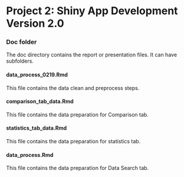 # Project 2: Shiny App Development Version 2.0

### Doc folder

The doc directory contains the report or presentation files. It can have subfolders.  

#### data_process_0219.Rmd
This file contains the data clean and preprocess steps.

#### comparison_tab_data.Rmd
This file contains the data preparation for Comparison tab.

#### statistics_tab_data.Rmd
This file contains the data preparation for statistics tab.

#### data_process.Rmd
This file contains the data preparation for Data Search tab.
